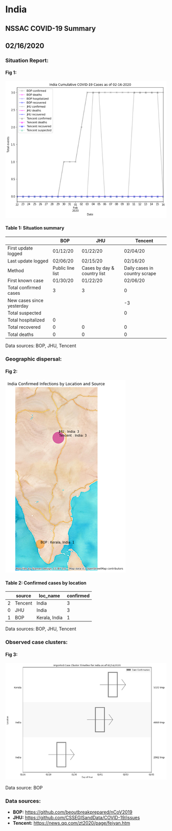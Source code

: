# India
## NSSAC COVID-19 Summary
## 02/16/2020



### Situation Report:
#### Fig 1:
![India cases](../merged_histories/India_merged_histories.png)

#### Table 1: Situation summary


|                           | BOP              | JHU                         | Tencent                       |
|---------------------------|------------------|-----------------------------|-------------------------------|
| First update logged       | 01/12/20         | 01/22/20                    | 02/04/20                      |
| Last update logged        | 02/06/20         | 02/15/20                    | 02/16/20                      |
| Method                    | Public line list | Cases by day & country list | Daily cases in country scrape |
| First known case          | 01/30/20         | 01/22/20                    | 02/06/20                      |
| Total confirmed cases     | 3                | 3                           | 0                             |
| New cases since yesterday |                  |                             | -3                            |
| Total suspected           |                  |                             | 0                             |
| Total hospitalized        | 0                |                             |                               |
| Total recovered           | 0                | 0                           | 0                             |
| Total deaths              | 0                | 0                           | 0                             |
Data sources: BOP, JHU, Tencent


### Geographic dispersal:
#### Fig 2:
![India mapped](../case_locs/India_case_locs.png)

#### Table 2: Confirmed cases by location


|    | source   | loc_name      |   confirmed |
|----|----------|---------------|-------------|
|  2 | Tencent  | India         |           3 |
|  0 | JHU      | India         |           3 |
|  1 | BOP      | Kerala, India |           1 |

Data sources: BOP, JHU, Tencent


### Observed case clusters:
#### Fig 3:
![India cases](../cluster_analysis/India_imported_cases.png)



Data source: BOP


### Data sources:
* **BOP:** https://github.com/beoutbreakprepared/nCoV2019
* **JHU:** https://github.com/CSSEGISandData/COVID-19/issues
* **Tencent:** https://news.qq.com/zt2020/page/feiyan.htm